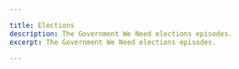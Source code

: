 ```yaml
---

title: Elections
description: The Government We Need elections episodes.
excerpt: The Government We Need elections episodes.

---
```

